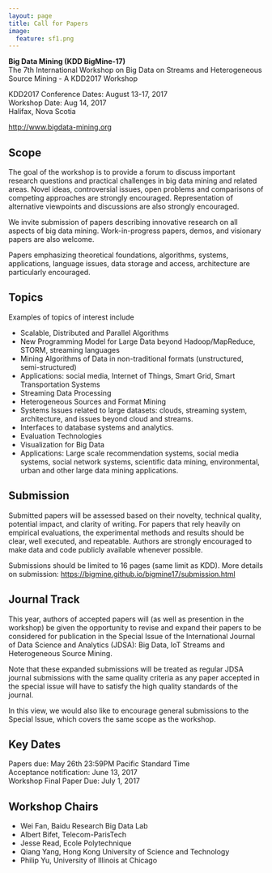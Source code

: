 ```yaml
---
layout: page
title: Call for Papers
image:
  feature: sf1.png
---
```


**Big Data Mining (KDD BigMine-17)**   
The 7th International Workshop on Big Data on Streams and Heterogeneous Source Mining - A KDD2017 Workshop
   
KDD2017 Conference Dates: August 13-17, 2017  
Workshop Date: Aug 14, 2017  
Halifax, Nova Scotia

http://www.bigdata-mining.org

Scope
-----

The goal of the workshop is to provide a forum to discuss important research questions and practical challenges in big data mining and related areas. Novel ideas, controversial issues, open problems and comparisons of competing approaches are strongly encouraged. Representation of alternative viewpoints and discussions are also strongly encouraged. 

We invite submission of papers describing innovative research on all aspects of big data mining. Work-in-progress papers, demos, and visionary papers are also welcome.

Papers emphasizing theoretical foundations, algorithms, systems, applications, language issues, data storage and access, architecture are particularly encouraged.


Topics
------

Examples of topics of interest include

* Scalable, Distributed and Parallel Algorithms
* New Programming Model for Large Data beyond Hadoop/MapReduce, STORM, streaming languages
* Mining Algorithms of Data in non-traditional formats (unstructured, semi-structured)
* Applications: social media, Internet of Things, Smart Grid, Smart Transportation Systems
* Streaming Data Processing
* Heterogeneous Sources and Format Mining
* Systems Issues related to large datasets: clouds, streaming system, architecture, and issues beyond cloud and streams.
* Interfaces to database systems and analytics.
* Evaluation Technologies
* Visualization for Big Data
* Applications: Large scale recommendation systems, social media systems, social network systems, scientific data mining, environmental, urban and other large data mining applications.


Submission
----------

Submitted papers will be assessed based on their novelty, technical quality, potential impact, and clarity of writing. For papers that rely heavily on empirical evaluations, the experimental methods and results should be clear, well executed, and repeatable. Authors are strongly encouraged to make data and code publicly available whenever possible.

Submissions should be limited to 16 pages (same limit as KDD). More details on submission: https://bigmine.github.io/bigmine17/submission.html


Journal Track
-------------

This year, authors of accepted papers will (as well as presention in the workshop) be given the opportunity to revise and expand their papers to be considered for publication in the Special Issue of the International Journal of Data Science and Analytics (JDSA): Big Data, IoT Streams and Heterogeneous Source Mining.

Note that these expanded submissions will be treated as regular JDSA journal submissions with the same quality criteria as any paper accepted in the special issue will have to satisfy the high quality standards of the journal.

In this view, we would also like to encourage general submissions to the Special Issue, which covers the same scope as the workshop.


Key Dates
---------

Papers due: May 26th 23:59PM Pacific Standard Time   
Acceptance notification: June 13, 2017     
Workshop Final Paper Due: July 1, 2017     


Workshop Chairs
---------------

* Wei Fan, Baidu Research Big Data Lab
* Albert Bifet, Telecom-ParisTech
* Jesse Read, Ecole Polytechnique
* Qiang Yang, Hong Kong University of Science and Technology
* Philip Yu, University of Illinois at Chicago

